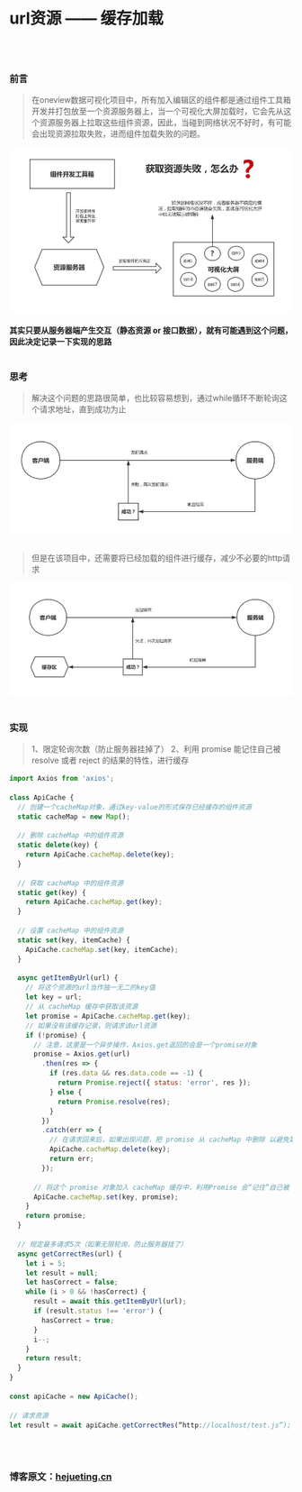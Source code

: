 # url资源 —— 缓存加载

</br>
</br>

### 前言
> 在oneview数据可视化项目中，所有加入编辑区的组件都是通过组件工具箱开发并打包放至一个资源服务器上，当一个可视化大屏加载时，它会先从这个资源服务器上拉取这些组件资源，因此，当碰到网络状况不好时，有可能会出现资源拉取失败，进而组件加载失败的问题。

![image](./img/1.jpg)
</br>

**其实只要从服务器端产生交互（静态资源 or 接口数据），就有可能遇到这个问题，因此决定记录一下实现的思路**
</br>
</br>



### 思考
> 解决这个问题的思路很简单，也比较容易想到，通过while循环不断轮询这个请求地址，直到成功为止

![image](./img/2.jpg)
</br>
</br>

> 但是在该项目中，还需要将已经加载的组件进行缓存，减少不必要的http请求

![image](./img/3.jpg)
</br>
</br>


### 实现
> 1、限定轮询次数（防止服务器挂掉了）
> 2、利用 promise 能记住自己被 resolve 或者 reject 的结果的特性，进行缓存

```javascript
import Axios from 'axios';

class ApiCache {
  // 创建一个cacheMap对象，通过key-value的形式保存已经缓存的组件资源
  static cacheMap = new Map();

  // 删除 cacheMap 中的组件资源
  static delete(key) {
    return ApiCache.cacheMap.delete(key);
  }

  // 获取 cacheMap 中的组件资源
  static get(key) {
    return ApiCache.cacheMap.get(key);
  }

  // 设置 cacheMap 中的组件资源
  static set(key, itemCache) {
    ApiCache.cacheMap.set(key, itemCache);
  }

  async getItemByUrl(url) {
    // 将这个资源的url当作独一无二的key值
    let key = url;
    // 从 cacheMap 缓存中获取该资源
    let promise = ApiCache.cacheMap.get(key);
    // 如果没有该缓存记录，则请求该url资源
    if (!promise) {
      // 注意，这里是一个异步操作，Axios.get返回的会是一个promise对象
      promise = Axios.get(url)
        .then(res => {
          if (res.data && res.data.code == -1) {
            return Promise.reject({ status: 'error', res });
          } else {
            return Promise.resolve(res);
          }
        })
        .catch(err => {
          // 在请求回来后，如果出现问题，把 promise 从 cacheMap 中删除 以避免第二次请求继续出错
          ApiCache.cacheMap.delete(key);
          return err;
        });
        
      // 将这个 promise 对象加入 cacheMap 缓存中，利用Promise 会“记住”自己被 resolve 或者 reject 的结果这个特性，该promise对象的状态改变后，缓存区中也会相对改变
      ApiCache.cacheMap.set(key, promise);
    }
    return promise;
  }

  // 规定最多请求5次（如果无限轮询，防止服务器挂了）
  async getCorrectRes(url) {
    let i = 5;
    let result = null;
    let hasCorrect = false;
    while (i > 0 && !hasCorrect) {
      result = await this.getItemByUrl(url);
      if (result.status !== 'error') {
        hasCorrect = true;
      }
      i--;
    }
    return result;
  }
}

const apiCache = new ApiCache();

// 请求资源
let result = await apiCache.getCorrectRes(“http://localhost/test.js”);
```


</br>
</br>

### 博客原文：[hejueting.cn](www.hejueting.cn)

</br>